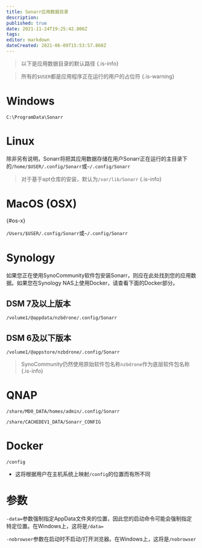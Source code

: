 ```yaml
---
title: Sonarr应用数据目录
description: 
published: true
date: 2021-11-24T19:25:42.806Z
tags: 
editor: markdown
dateCreated: 2021-06-09T15:53:57.860Z
---
```


> 以下是应用数据目录的默认路径 {.is-info}

> 所有的`$USER`都是应用程序正在运行的用户的占位符 {.is-warning}

# Windows

`C:\ProgramData\Sonarr`

# Linux

除非另有说明，Sonarr将把其应用数据存储在用户Sonarr正在运行的主目录下的`/home/$USER/.config/Sonarr`或`~/.config/Sonarr`

> 对于基于apt仓库的安装，默认为`/var/lib/Sonarr`
{.is-info}

# MacOS (OSX)

{#os-x}

`/Users/$USER/.config/Sonarr`或`~/.config/Sonarr`

# Synology

如果您正在使用SynoCommunity软件包安装Sonarr，则应在此处找到您的应用数据。如果您在Synology NAS上使用Docker，请查看下面的Docker部分。

## DSM 7及以上版本

`/volume1/@appdata/nzbdrone/.config/Sonarr`

## DSM 6及以下版本

`/volume1/@appstore/nzbdrone/.config/Sonarr`

> SynoCommunity仍然使用原始软件包名称`nzbdrone`作为底层软件包名称 {.is-info}

# QNAP

`/share/MD0_DATA/homes/admin/.config/Sonarr`

`/share/CACHEDEV1_DATA/Sonarr_CONFIG`

# Docker

`/config`

- 这将根据用户在主机系统上映射`/config`的位置而有所不同

# 参数

`-data=`参数强制指定AppData文件夹的位置，因此您的启动命令可能会强制指定特定位置。在Windows上，这将是`/data=`

`-nobrowser`参数在启动时不启动/打开浏览器。在Windows上，这将是`/nobrowser`